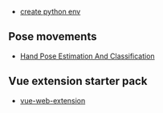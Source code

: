 - [create python env](https://docs.python.org/3/library/venv.html)

## Pose movements

- [Hand Pose Estimation And Classification](https://github.com/NVIDIA-AI-IOT/trt_pose_hand)

## Vue extension starter pack

- [vue-web-extension](https://github.com/Kocal/vue-web-extension)
